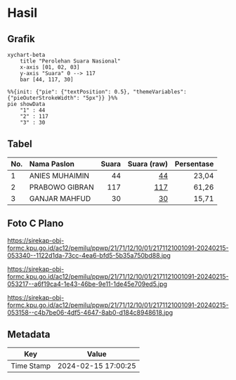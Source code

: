 # Hasil

## Grafik

```mermaid
xychart-beta
    title "Perolehan Suara Nasional"
    x-axis [01, 02, 03]
    y-axis "Suara" 0 --> 117
    bar [44, 117, 30]
```

```mermaid
%%{init: {"pie": {"textPosition": 0.5}, "themeVariables": {"pieOuterStrokeWidth": "5px"}} }%%
pie showData
    "1" : 44
    "2" : 117
    "3" : 30
```

## Tabel

| No. | Nama Paslon    | Suara | Suara (raw) | Persentase |
|:--- |:-------------- | -----:| -----------:| ----------:|
| 1   | ANIES MUHAIMIN | 44    | [44][p-1]   | 23,04      |
| 2   | PRABOWO GIBRAN | 117   | [117][p-2]  | 61,26      |
| 3   | GANJAR MAHFUD  | 30    | [30][p-3]   | 15,71      |


[p-1]: https://github.com/gigit-pemilu/pemilu-2024/blob/main/pilpres/hitung-suara/sub/21-kepulauan-riau/sub/71-kota-batam/sub/12-batu-aji/sub/1001-tanjung-uncang/sub/091-tps/sub/paslon-1.txt
[p-2]: https://github.com/gigit-pemilu/pemilu-2024/blob/main/pilpres/hitung-suara/sub/21-kepulauan-riau/sub/71-kota-batam/sub/12-batu-aji/sub/1001-tanjung-uncang/sub/091-tps/sub/paslon-2.txt
[p-3]: https://github.com/gigit-pemilu/pemilu-2024/blob/main/pilpres/hitung-suara/sub/21-kepulauan-riau/sub/71-kota-batam/sub/12-batu-aji/sub/1001-tanjung-uncang/sub/091-tps/sub/paslon-3.txt

## Foto C Plano

https://sirekap-obj-formc.kpu.go.id/ac12/pemilu/ppwp/21/71/12/10/01/2171121001091-20240215-053340--1122d1da-73cc-4ea6-bfd5-5b35a750bd88.jpg

https://sirekap-obj-formc.kpu.go.id/ac12/pemilu/ppwp/21/71/12/10/01/2171121001091-20240215-053217--a6f19ca4-1e43-46be-9e11-1de45e709ed5.jpg

https://sirekap-obj-formc.kpu.go.id/ac12/pemilu/ppwp/21/71/12/10/01/2171121001091-20240215-053158--c4b7be06-4df5-4647-8ab0-d184c8948618.jpg


## Metadata

| Key        | Value               |
| ---------- | ------------------- |
| Time Stamp | 2024-02-15 17:00:25 |



